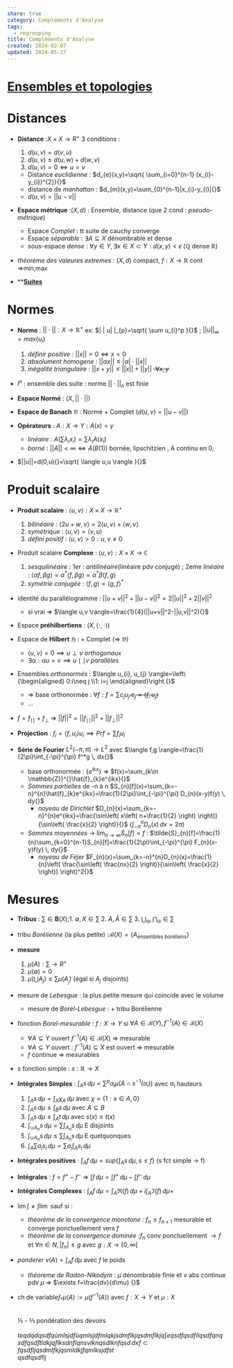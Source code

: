 ```yaml
---  
share: true  
category: Compléments d'Analyse  
tags:  
  - regrouping  
title: Compléments d'Analyse  
created: 2024-02-07  
updated: 2024-05-27  
---  
```

# [Ensembles et topologies](Ensembles%20et%20topologies.md)  
# Distances  
  
- **Distance** :$X\times X\to R^+{}$ 3 conditions :  
	1. $d(u,v)=d(v,u){}$  
	2. $d(u,v)\leq d(u,w)+d(w,v){}$  
	3. $d(u,v)=0\iff u=v{}$   
	- Distance *euclidienne* : $d_{e}(x,y)=\sqrt{ \sum_{i=0}^{n-1} (x_{i}-y_{i})^{2}}{}$  
	- distance de *manhattan* : $d_{m}(x,y)=\sum_{0}^{n-1}|x_{i}-y_{i}|{}$  
	- $d(u,v)=| |u-v| |{}$  
  
- **Espace métrique** :$(X,d){}$ : Ensemble, distance (que 2 cond : *pseudo-métrique*)  
	- Espace *Complet* : tt suite de cauchy converge  
	- Espace *séparable* : $\exists A\subseteq X{}$  dénombrable et dense  
	- sous-espace *dense* : $\forall y\in Y, \exists x \in X\subset Y:d(x,y)<\epsilon{}$ ($\mathbb{Q} {}$ dense $\mathbb{R}{}$)  
  
- *théorème des valeures extremes* : $(X,d){}$ compact, $f:X\to \mathbb{R}{}$ cont ⇒min,max  
  
- ****[Suites](Suites.md)**  
# Normes  
  
- **Norme** : $||\cdot||:X\to \mathbb{R}^+{}$  ex: $| | u| |_{p}=\sqrt{ \sum u_{i}^p }{}$  ; $| | u| |_{\infty}=max(u_{i}){}$  
	1. *définir positive* : $\lvert \lvert x \rvert \rvert=0\iff x=0{}$  
	2. *absolument homogene* : $\lvert \lvert \alpha x \rvert \rvert\leq \lvert \alpha \rvert\cdot \lvert \lvert x \rvert \rvert{}$   
	3. *inégalité triangulaire* : $||x+y||\leq||x||+||y||{}$  ~~.$\forall x,y{}$~~  
  
- $l^n{}$ : ensemble des suite : norme $| | \cdot| |_{n}{}$ est finie  
  
- **Espace Normé** : $(X, | | \cdot| |){}$   
  
- **Espace de Banach** $\mathfrak{B}$ : Normé + Complet ($d(u,v)=| |u-v| |{}$)  
  
- **Opérateurs** : $A:X\to Y :A(x)=y{}$  
	- *linéaire* : $A\left( \sum\lambda_{i}x_{i} \right)=\sum\lambda _{i}A(x_{i}){}$  
	- *borné* : $| |A| |<\infty \iff A(B(1)) {}$ bornée, lipschitzien , A continu en 0,   
  
- $||u||=d(0,u){}=\sqrt{ \langle u,u \rangle }{}$  
# Produit scalaire  
  
- **Produit scalaire** : $\langle u,v \rangle:X\times X\to \mathbb{R}^+{}$  
	1. *bilinéaire* : $\langle 2u + w,v \rangle=2\langle u,v \rangle + \langle w,v \rangle{}$  
	2. *symétrique* : $\langle u,v \rangle= \langle v,u \rangle{}$  
	3. *défini positif* : $\langle u,v \rangle>0 : u,v\neq 0{}$  
  
- Produit scalaire **Complexe** : $\langle u,v \rangle:X\times X\to \mathbb{C}{}$  
	1. *sesquilinéaire* : 1er : *antilinéaire*(linéaire pdv conjugé) ; 2eme *linéaire* : $\langle \alpha f,\beta g \rangle=\alpha^*\langle f,\beta g \rangle = \alpha^*\beta\langle f,g \rangle{}$  
	2. *symétrie conjugée* : $\langle f,g \rangle= \langle g,f \rangle^*{}$  
  
- identité du parallélogramme : $||u+v||^2+||u-v||^2=2||u||^2+2||v||^2{}$  
	- si vrai ⇒ $\langle u,v \rangle=\frac{1}{4}(||u+v||^2-||u,v||^2){}$  
  
- Espace **préhilbertiens** : $(X, \langle \cdot,\cdot \rangle){}$  
  
- Espace de **Hilbert** $\mathfrak{H}{}$ : + Complet      (⇒ $\mathfrak{B}{}$)   
	- $\langle u,v \rangle=0\implies u\perp v{}$ *orthogonaux*  
	- $\exists \alpha:\alpha u=v\implies u\mid\mid v{}$ *parallèles*  
  
- Ensembles *orthonormés* : $\langle u_{i}, u_{j} \rangle=\left\{\begin{aligned} 0:i\neq j \\1: i=j \end{aligned}\right.{}$  
	- ⇒ base orthonormée : $\forall f:f=\sum c_{j}u_{j}{}$~~.$c_{j}= \langle f,u_{j} \rangle{}$~~  
	- …  
  
- $f=f_{\mid\mid}+f_{\perp}{}$ ⇒ $|| f||^2=|| f_{\mid\mid}||^2+|| f_{\perp }||^2{}$  
  
- **Projection** : $f_{i}= \langle f,u_{i} \rangle u_{i}\implies Prf=\sum f_{i}u_{i}{}$  
  
- **Série de Fourier** $L^{2}(-\pi,\pi)\to L^{2}{}$  avec $\langle f,g \rangle=\frac{1}{2\pi}\int_{-\pi}^{\pi} f^*g \, dx{}$  
	- base orthonormée : $\{ e^{ikx} \}{}$ ⇒ $f(x)=\sum_{k\in \mathbb{Z}}^{}\hat{f}_{k}e^{ikx}{}$  
	- *Sommes partielles* de -n à n $S_{n}[f](x)=\sum_{k=-n}^{n}\hat{f}_{k}e^{ikx}=\frac{1}{2\pi}\int_{-\pi}^{\pi} D_{n}(x-y)f(y) \, dy{}$   
		- *noyeau de Dirichlet* $D_{n}(x)=\sum_{k=-n}^{n}e^{ikx}=\frac{\sin\left( x\left( n+\frac{1}{2} \right) \right)}{\sin\left( \frac{x}{2} \right)}{}$ ($\int_{-\pi}^{\pi} D_{n}(x) \, dx=2\pi{}$)  
	- *Sommes moyennées* → $\lim_{ n \to \infty }\tilde S _{n}[f]=f{}{}$ : $\tilde{S}_{n}[f]=\frac{1}{n}\sum_{k=0}^{n-1}S_{n}[f]=\frac{1}{2\pi}\int_{-\pi}^{\pi} F_{n}(x-y)f(y) \, dy{}$   
		- *noyeau de Féjer* $F_{n}(x)=\sum_{k=-n}^{n}D_{n}(x)=\frac{1}{n}\left( \frac{\sin\left( \frac{nx}{2} \right)}{\sin\left( \frac{x}{2} \right)} \right)^2{}$  
# Mesures  
  
- **Tribus** : $\sum\in \mathbf{B}(X){}$;1. $\emptyset , X \in  \sum{}$ 2. $A,\bar{A}\in \sum{}$ 3. $\bigcup_{\alpha}, \bigcap _{\alpha}\in \sum{}$  
  
- tribu *Borélienne* (la plus petite) :$\mathcal{B}(X)=\{ A_{\text{ensembles boréliens}} \}{}$    
  
- **mesure**   
	1. $\mu(A):\sum\to R^+{}$  
	2. $\mu(\emptyset )=0{}$  
	3. $\mu(\bigcup A_{j})\leq \sum\mu(A_{_{j}}){}$ (égal si $A_{j}{}$ disjoints)  
  
- mesure de *Lebesgue* : la plus petite mesure qui coincide avec le volume  
	- mesure de *Borel-Lebesgue* : + tribu Borélienne  
  
- fonction *Borel-mesurable* : $f:X\to Y{}$  si $\forall A\in \mathcal{B}(Y),f^{-1}(A)\in \mathcal{B}(X){}$  
	- $\forall A\subseteq Y{}$ ouvert $f^{-1}(A)\in \mathcal{B}(X){}$ ⇒ mesurable  
	- $\forall A\subseteq Y{}$ ouvert : $f^{-1}(A)\subseteq X{}$ est ouvert ⇒ mesurable  
	- $f{}$ continue ⇒ mesurables  
   
  
- $s{}$ fonction simple : $s:\mathbb{R}\to X{}$  
  
- **Intégrales Simples** : $\int _{A}s \, d\mu=\sum^p\alpha_{i}\mu(A\cap s ^{-1}(\alpha_{i})){}$  avec $\alpha_{i}{}$ hauteurs  
	1. $\int _{A}s \, d\mu=\int _{X}\chi_{A} \, d\mu{}$ avec $\chi=\left\{  1:x\in A,0 \}\right.{}$  
	2. $\int _{A}s \, d\mu\leq \int _{B}s \, d\mu{}$ avec $A\subseteq B{}$  
	3. $\int _{A}s \, d\mu\leq \int _{A}t \, d\mu{}$ avec $s(x)\leq t(x){}$  
	4. $\int _{\cup A_{n}}s \, d\mu=\sum\int _{A_{n}}s \, d\mu{}$  E disjoints  
	5. $\int _{\cup A_{n}}s \, d\mu\leq\sum\int _{A_{n}}s \, d\mu{}$  E quelquonques  
	6. $\int _{A}\sum a_{i}s_{i} \, d\mu=\sum a_{i}\int _{A}s_{i} \, d\mu{}$  
  
- **Intégrales positives** : $\int _{A}f \, d\mu=sup\left\{  \int _{A}s \, d\mu, s\leq f  \right\}{}$ (s fct simple → f)  
  
- **Intégrales** : $f=f^+{}-f^-$ ⇒ $\int f \, d\mu=\int f^+ \, d\mu-\int f^- \, d\mu{}$  
  
- **Intégrales Complexes** : $\int _{A}f \, d\mu{}=\int _{A} \mathfrak{R}(f)\, d\mu+i\int _{A} \mathfrak{I}(f)\, d\mu+$  
  
- $\lim \int \neq \int \lim{}$ sauf si :  
	- *théorème de la convergence monotone* : $f_{n}\leq f_{n+1}{}$ mesurable et converge ponctuellement vers $f{}$  
	- *théorème de la convergence dominée* :$f_{n}{}$ conv ponctuellement $\to f{}$ et $\forall n\in N,|f_{n}|\leq g{}$  avec $g:X\to[0,\infty[{}$  
  
- *ponderer* $v(A)=\int _{A}f \, d\mu{}$ avec $f{}$ le poids  
	- *théoreme de Radon-Nikodym* : $\mu{}$ dénombrable finie et $v{}$ abs continue pdv $\mu{}$ ⇒ $\exists f=\frac{dv}{d\mu} {}$  
  
- ch de variable$f_{*}\mu(A):=\mu (f^{-1}(A)){}$ avec $f:X\to Y{}$ et $\mu:X{}$  
&nbsp;  
&nbsp;  
⅕ - ⅖ pondération des devoirs  
&nbsp;  
$teqdqdqsdfqùmlsjdfùqmlsjdfmlqkjsdmflkjqsdmflkjq\int eqsdfqsdfilqsdfqnqsdfqsdftldkjqflksdnflqnsvlknqsdlknfqsd \, dxf\subset fqsdfljqsdmlfkjqsmldkjfqmlksjdfst{}$  
qsdfqsdfl$j{}$  
